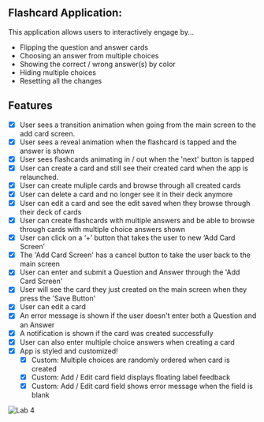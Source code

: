 
## Flashcard Application:

This application allows users to interactively engage by...
- Flipping the question and answer cards
- Choosing an answer from multiple choices
- Showing the correct / wrong answer(s) by color
- Hiding multiple choices
- Resetting all the changes


## Features
- [X] User sees a transition animation when going from the main screen to the add card screen.
- [X] User sees a reveal animation when the flashcard is tapped and the answer is shown
- [X] User sees flashcards animating in / out when the 'next' button is tapped
- [X] User can create a card and still see their created card when the app is relaunched.
- [X] User can create muliple cards and browse through all created cards
- [X] User can delete a card and no longer see it in their deck anymore
- [X] User can edit a card and see the edit saved when they browse through their deck of cards
- [X] User can create flashcards with multiple answers and be able to browse through cards with multiple choice answers shown
- [x] User can click on a ‘+’ button that takes the user to new ‘Add Card Screen’
- [x] The 'Add Card Screen' has a cancel button to take the user back to the main screen
- [x] User can enter and submit a Question and Answer through the 'Add Card Screen'
- [x] User will see the card they just created on the main screen when they press the 'Save Button'
- [x] User can edit a card
- [x] An error message is shown if the user doesn't enter both a Question and an Answer
- [x] A notification is shown if the card was created successfully
- [x] User can also enter multiple choice answers when creating a card
- [x] App is styled and customized!
   - [x] Custom: Multiple choices are randomly ordered when card is created
   - [x] Custom: Add / Edit card field displays floating label feedback
   - [x] Custom: Add / Edit card field shows error message when the field is blank 

![Lab 4](https://user-images.githubusercontent.com/91065673/162559498-b0a0bef5-dd8b-4af2-b593-5c0e4856128e.gif)

